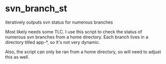 # svn_branch_st
iteratively outputs svn status for numerous branches


Most likely needs some TLC. I use this script to check the status of numerous svn branches from a home directory. Each branch lives in a directory titled app-\*, so it's not very dynamic.

Also, the script can only be ran from a home directory, so will need to adjust this as well. 
